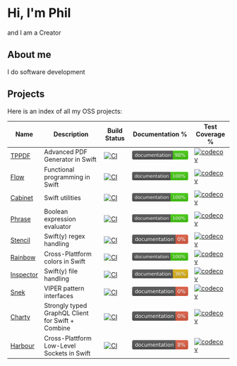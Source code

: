 # Hi, I'm Phil
and I am a Creator

## About me

I do software development

## Projects

Here is an index of all my OSS projects:

| Name                                            | Description                     | Build Status | Documentation % | Test Coverage % |
|-------------------------------------------------|---------------------------------|--------------|-----------------|-----------------|
| [TPPDF](https://techprimate.github.io/TPPDF)    | Advanced PDF Generator in Swift | [![CI](https://travis-ci.org/techprimate/TPPDF.svg?branch=master&style=flat-square)](https://travis-ci.org/techprimate/TPPDF)            | [![Documentation](https://raw.githubusercontent.com/techprimate/TPPDF/gh-pages/docs/badge.svg)](https://techprimate.github.io/TPPDF) | [![codecov](https://codecov.io/gh/Techprimate/TPPDF/branch/master/graph/badge.svg)](https://codecov.io/gh/techprimate/TPPDF) |
| [Flow](https://philprime.github.io/Flow)        | Functional programming in Swift | [![CI](https://github.com/philprime/Flow/workflows/Build,%20Lint%20&%20Test/badge.svg)](https://github.com/philprime/Flow/actions)       | [![Documentation](https://raw.githubusercontent.com/philprime/Flow/gh-pages/badge.svg)](https://philprime.github.io/Flow)            | [![codecov](https://codecov.io/gh/philprime/Flow/branch/main/graph/badge.svg)](https://codecov.io/gh/philprime/Flow) |
| [Cabinet](https://philprime.github.io/Cabinet)  | Swift utilities                 | [![CI](https://github.com/philprime/Cabinet/workflows/Build,%20Lint%20&%20Test/badge.svg)](https://github.com/philprime/Cabinet/actions) | [![Documentation](https://raw.githubusercontent.com/philprime/Cabinet/gh-pages/badge.svg)](https://philprime.github.io/Cabinet)      | [![codecov](https://codecov.io/gh/philprime/Cabinet/branch/main/graph/badge.svg)](https://codecov.io/gh/philprime/Cabinet) |
| [Phrase](https://philprime.github.io/Phrase)    | Boolean expression evaluator    | [![CI](https://github.com/philprime/Phrase/workflows/Build,%20Lint%20&%20Test/badge.svg)](https://github.com/philprime/Phrase/actions)   | [![Documentation](https://raw.githubusercontent.com/philprime/Phrase/gh-pages/badge.svg)](https://philprime.github.io/Phrase)        | [![codecov](https://codecov.io/gh/philprime/Phrase/branch/main/graph/badge.svg)](https://codecov.io/gh/philprime/Phrase) |
| [Stencil](https://philprime.github.io/Stencil)  | Swift(y) regex handling         | [![CI](https://github.com/philprime/Stencil/workflows/Build,%20Lint%20&%20Test/badge.svg)](https://github.com/philprime/Stencil/actions) | [![Documentation](https://raw.githubusercontent.com/philprime/Stencil/gh-pages/badge.svg)](https://philprime.github.io/Stencil)      | [![codecov](https://codecov.io/gh/philprime/Stencil/branch/main/graph/badge.svg)](https://codecov.io/gh/philprime/Stencil) |
| [Rainbow](https://philprime.github.io/Rainbow)  | Cross-Plattform colors in Swift | [![CI](https://github.com/philprime/Rainbow/workflows/Build,%20Lint%20&%20Test/badge.svg)](https://github.com/philprime/Rainbow/actions) | [![Documentation](https://raw.githubusercontent.com/philprime/Rainbow/gh-pages/badge.svg)](https://philprime.github.io/Rainbow)      | [![codecov](https://codecov.io/gh/philprime/Rainbow/branch/main/graph/badge.svg)](https://codecov.io/gh/philprime/Rainbow) |
| [Inspector](https://philprime.github.io/Inspector)  | Swift(y) file handling       | [![CI](https://github.com/philprime/Inspector/workflows/Build,%20Lint%20&%20Test/badge.svg)](https://github.com/philprime/Inspector/actions) | [![Documentation](https://raw.githubusercontent.com/philprime/Inspector/gh-pages/badge.svg)](https://philprime.github.io/Inspector)      | [![codecov](https://codecov.io/gh/philprime/Inspector/branch/main/graph/badge.svg)](https://codecov.io/gh/philprime/Inspector) |
| [Snek](https://philprime.github.io/Snek) | VIPER pattern interfaces | [![CI](https://github.com/philprime/Snek/workflows/Build,%20Lint%20&%20Test/badge.svg)](https://github.com/philprime/Snek/actions) | [![Documentation](https://raw.githubusercontent.com/philprime/Snek/gh-pages/badge.svg)](https://philprime.github.io/Snek)      | [![codecov](https://codecov.io/gh/philprime/Snek/branch/main/graph/badge.svg)](https://codecov.io/gh/philprime/Snek) |
| [Charty](https://philprime.github.io/Charty) | Strongly typed GraphQL Client for Swift + Combine  | [![CI](https://github.com/philprime/Charty/workflows/Build,%20Lint%20&%20Test/badge.svg)](https://github.com/philprime/Charty/actions) | [![Documentation](https://raw.githubusercontent.com/philprime/Charty/gh-pages/badge.svg)](https://philprime.github.io/Charty)      | [![codecov](https://codecov.io/gh/philprime/Charty/branch/main/graph/badge.svg)](https://codecov.io/gh/philprime/Charty) |
| [Harbour](https://philprime.github.io/Harbour) | Cross-Plattform Low-Level Sockets in Swift  | [![CI](https://github.com/philprime/Harbour/workflows/Build,%20Lint%20&%20Test/badge.svg)](https://github.com/philprime/Harbour/actions) | [![Documentation](https://raw.githubusercontent.com/philprime/Harbour/gh-pages/badge.svg)](https://philprime.github.io/Harbour)      | [![codecov](https://codecov.io/gh/philprime/Harbour/branch/main/graph/badge.svg)](https://codecov.io/gh/philprime/Harbour) |
